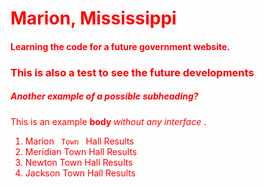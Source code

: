 
# Marion, Mississippi
<h4> Learning the code for a future government website.</h4>
<h3> This is also a test to see the future developments </h3>
<title> This is the title to the website </title>
<head>
<style> 
  body { 
  color:red; 
  }
</style>
  </head>
<h5> Another <strong> example </strong> of a possible subheading? </h5>
<body> This is an example <strong> body </strong> <em> without any interface </em>. 
<ol> 
  <li> Marion <code> Town </code> Hall Results </li>
  <li> Meridian Town Hall Results </li>
  <li> Newton Town Hall Results </li>
  <li> Jackson Town Hall Results </li>

